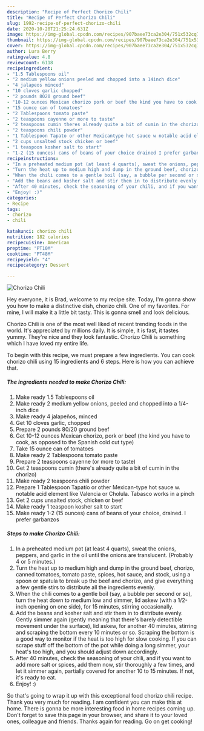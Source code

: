 ```yaml
---
description: "Recipe of Perfect Chorizo Chili"
title: "Recipe of Perfect Chorizo Chili"
slug: 1992-recipe-of-perfect-chorizo-chili
date: 2020-10-28T21:25:24.631Z
image: https://img-global.cpcdn.com/recipes/907baee73ca2e304/751x532cq70/chorizo-chili-recipe-main-photo.jpg
thumbnail: https://img-global.cpcdn.com/recipes/907baee73ca2e304/751x532cq70/chorizo-chili-recipe-main-photo.jpg
cover: https://img-global.cpcdn.com/recipes/907baee73ca2e304/751x532cq70/chorizo-chili-recipe-main-photo.jpg
author: Lura Berry
ratingvalue: 4.8
reviewcount: 6118
recipeingredient:
- "1.5 Tablespoons oil"
- "2 medium yellow onions peeled and chopped into a 14inch dice"
- "4 jalapeos minced"
- "10 cloves garlic chopped"
- "2 pounds 8020 ground beef"
- "10-12 ounces Mexican chorizo pork or beef the kind you have to cook as opposed to the Spanish cold cut type"
- "15 ounce can of tomatoes"
- "2 Tablespoons tomato paste"
- "2 teaspoons cayenne or more to taste"
- "2 teaspoons cumin theres already quite a bit of cumin in the chorizo"
- "2 teaspoons chili powder"
- "1 Tablespoon Tapato or other Mexicantype hot sauce w notable acid element like Valencia or Cholula Tabasco works in a pinch"
- "2 cups unsalted stock chicken or beef"
- "1 teaspoon kosher salt to start"
- "1-2 (15 ounces) cans of beans of your choice drained I prefer garbanzos"
recipeinstructions:
- "In a preheated medium pot (at least 4 quarts), sweat the onions, peppers, and garlic in the oil until the onions are translucent. (Probably 4 or 5 minutes.)"
- "Turn the heat up to medium high and dump in the ground beef, chorizo, canned tomatoes, tomato paste, spices, hot sauce, and stock, using a spoon or spatula to break up the beef and chorizo, and give everything a few gentle stirs to distribute all the ingredients evenly."
- "When the chili comes to a gentle boil (say, a bubble per second or so), turn the heat down to medium low and simmer, lid askew (with a 1/2-inch opening on one side), for 15 minutes, stirring occasionally."
- "Add the beans and kosher salt and stir them in to distribute evenly. Gently simmer again (gently meaning that there&#39;s barely detectible movement under the surface), lid askew, for another 40 minutes, stirring and scraping the bottom every 10 minutes or so. Scraping the bottom is a good way to monitor if the heat is too high for slow cooking. If you can scrape stuff off the bottom of the pot while doing a long simmer, your heat&#39;s too high, and you should adjust down accordingly."
- "After 40 minutes, check the seasoning of your chili, and if you want to add more salt or spices, add them now, stir thoroughly a few times, and let it simmer again, partially covered for another 10 to 15 minutes. If not, it&#39;s ready to eat."
- "Enjoy! :)"
categories:
- Recipe
tags:
- chorizo
- chili

katakunci: chorizo chili 
nutrition: 182 calories
recipecuisine: American
preptime: "PT10M"
cooktime: "PT48M"
recipeyield: "4"
recipecategory: Dessert

---
```



![Chorizo Chili](https://img-global.cpcdn.com/recipes/907baee73ca2e304/751x532cq70/chorizo-chili-recipe-main-photo.jpg)

Hey everyone, it is Brad, welcome to my recipe site. Today, I'm gonna show you how to make a distinctive dish, chorizo chili. One of my favorites. For mine, I will make it a little bit tasty. This is gonna smell and look delicious.

Chorizo Chili is one of the most well liked of recent trending foods in the world. It's appreciated by millions daily. It is simple, it is fast, it tastes yummy. They're nice and they look fantastic. Chorizo Chili is something which I have loved my entire life.




To begin with this recipe, we must prepare a few ingredients. You can cook chorizo chili using 15 ingredients and 6 steps. Here is how you can achieve that.

<!--inarticleads1-->

##### The ingredients needed to make Chorizo Chili:

1. Make ready 1.5 Tablespoons oil
1. Make ready 2 medium yellow onions, peeled and chopped into a 1/4-inch dice
1. Make ready 4 jalapeños, minced
1. Get 10 cloves garlic, chopped
1. Prepare 2 pounds 80/20 ground beef
1. Get 10-12 ounces Mexican chorizo, pork or beef (the kind you have to cook, as opposed to the Spanish cold cut type)
1. Take 15 ounce can of tomatoes
1. Make ready 2 Tablespoons tomato paste
1. Prepare 2 teaspoons cayenne (or more to taste)
1. Get 2 teaspoons cumin (there&#39;s already quite a bit of cumin in the chorizo)
1. Make ready 2 teaspoons chili powder
1. Prepare 1 Tablespoon Tapatío or other Mexican-type hot sauce w. notable acid element like Valencia or Cholula. Tabasco works in a pinch
1. Get 2 cups unsalted stock, chicken or beef
1. Make ready 1 teaspoon kosher salt to start
1. Make ready 1-2 (15 ounces) cans of beans of your choice, drained. I prefer garbanzos




<!--inarticleads2-->

##### Steps to make Chorizo Chili:

1. In a preheated medium pot (at least 4 quarts), sweat the onions, peppers, and garlic in the oil until the onions are translucent. (Probably 4 or 5 minutes.)
1. Turn the heat up to medium high and dump in the ground beef, chorizo, canned tomatoes, tomato paste, spices, hot sauce, and stock, using a spoon or spatula to break up the beef and chorizo, and give everything a few gentle stirs to distribute all the ingredients evenly.
1. When the chili comes to a gentle boil (say, a bubble per second or so), turn the heat down to medium low and simmer, lid askew (with a 1/2-inch opening on one side), for 15 minutes, stirring occasionally.
1. Add the beans and kosher salt and stir them in to distribute evenly. Gently simmer again (gently meaning that there&#39;s barely detectible movement under the surface), lid askew, for another 40 minutes, stirring and scraping the bottom every 10 minutes or so. Scraping the bottom is a good way to monitor if the heat is too high for slow cooking. If you can scrape stuff off the bottom of the pot while doing a long simmer, your heat&#39;s too high, and you should adjust down accordingly.
1. After 40 minutes, check the seasoning of your chili, and if you want to add more salt or spices, add them now, stir thoroughly a few times, and let it simmer again, partially covered for another 10 to 15 minutes. If not, it&#39;s ready to eat.
1. Enjoy! :)




So that's going to wrap it up with this exceptional food chorizo chili recipe. Thank you very much for reading. I am confident you can make this at home. There is gonna be more interesting food in home recipes coming up. Don't forget to save this page in your browser, and share it to your loved ones, colleague and friends. Thanks again for reading. Go on get cooking!
